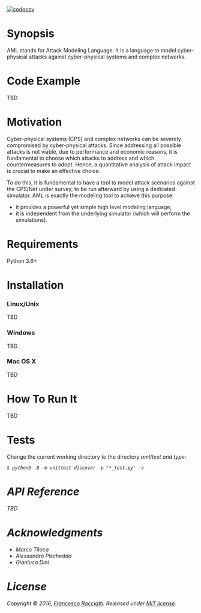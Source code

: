 [![codecov](https://codecov.io/gh/francescoracciatti/aml/branch/master/graph/badge.svg)](https://codecov.io/gh/francescoracciatti/aml)

# Synopsis
AML stands for Attack Modeling Language. It is a language to model cyber-physical attacks against cyber-physical systems and complex networks.

# Code Example
TBD

# Motivation
Cyber-physical systems (CPS) and complex networks can be severely compromised by cyber-physical attacks. 
Since addressing all possible attacks is not viable, due to performance and economic reasons, it is fundamental to choose which attacks to address and which countermeasures to adopt. Hence, a quantitative analysis of attack impact is crucial to make an effective choice.

To do this, it is fundamental to have a tool to model attack scenarios against the CPS/Net under survey, to be run 
afterward by using a dedicated simulator. AML is exactly the modeling tool to achieve this purpose:
* it provides a powerful yet simple high level modeling language,
* it is independent from the underlying simulator (which will perform the simulations).

# Requirements
Python 3.6+

# Installation
### Linux/Unix
TBD

### Windows
TBD

### Mac OS X
TBD

# How To Run It
TBD

# Tests
Change the current working directory to the directory <i>aml/test</t> and type:
```shell
$ python3 -B -m unittest discover -p '*_test.py' -v
```

# API Reference
TBD

# Acknowledgments
* Marco Tiloca
* Alessandro Pischedda
* Gianluca Dini

# License
Copyright © 2016, [Francesco Racciatti](https://github.com/francescoracciatti). 
Released under [MIT license](https://github.com/francescoracciatti/aml/blob/master/LICENSE).

